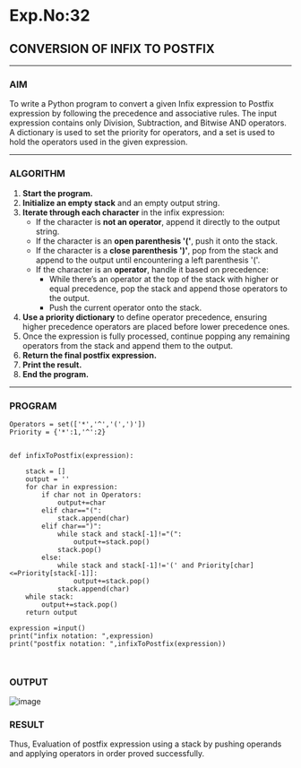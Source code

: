 # Exp.No:32  
## CONVERSION OF INFIX TO POSTFIX

---

### AIM  
To write a Python program to convert a given Infix expression to Postfix expression by following the precedence and associative rules. The input expression contains only Division, Subtraction, and Bitwise AND operators. A dictionary is used to set the priority for operators, and a set is used to hold the operators used in the given expression.

---

### ALGORITHM

1. **Start the program.**
2. **Initialize an empty stack** and an empty output string.
3. **Iterate through each character** in the infix expression:
   - If the character is **not an operator**, append it directly to the output string.
   - If the character is an **open parenthesis '('**, push it onto the stack.
   - If the character is a **close parenthesis ')'**, pop from the stack and append to the output until encountering a left parenthesis '('.
   - If the character is an **operator**, handle it based on precedence:
     - While there’s an operator at the top of the stack with higher or equal precedence, pop the stack and append those operators to the output.
     - Push the current operator onto the stack.
4. **Use a priority dictionary** to define operator precedence, ensuring higher precedence operators are placed before lower precedence ones.
5. Once the expression is fully processed, continue popping any remaining operators from the stack and append them to the output.
6. **Return the final postfix expression.**
7. **Print the result.**
8. **End the program.**

---

### PROGRAM

```
Operators = set(['*','^','(',')'])  
Priority = {'*':1,'^':2} 
 
 
def infixToPostfix(expression): 

    stack = [] 
    output = ''
    for char in expression: 
        if char not in Operators:
            output+=char
        elif char=="(":
            stack.append(char)
        elif char==")":
            while stack and stack[-1]!="(":
                output+=stack.pop()
            stack.pop()
        else:
            while stack and stack[-1]!='(' and Priority[char]<=Priority[stack[-1]]:
                output+=stack.pop()
            stack.append(char)
    while stack:
        output+=stack.pop()
    return output
    
expression =input()
print("infix notation: ",expression)
print("postfix notation: ",infixToPostfix(expression))

                

```

### OUTPUT
![image](https://github.com/user-attachments/assets/199eaf55-2072-4017-8f08-614f845beb92)


### RESULT
Thus, Evaluation of postfix expression using a stack by pushing operands and applying operators in order proved successfully.
